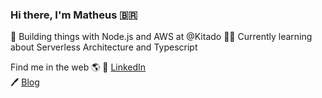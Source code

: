 ### Hi there, I'm Matheus 🇧🇷

🔨 Building things with Node.js and AWS at @Kitado
👨‍💻 Currently learning about Serverless Architecture and Typescript

Find me in the web 🌎
💼  [LinkedIn](https://www.linkedin.com/in/matheus-almeida1337/) <br>
🖊️ [Blog](https://dev.to/codingwithmath)

<!--
**codingwithmath/codingwithmath** is a ✨ _special_ ✨ repository because its `README.md` (this file) appears on your GitHub profile.

Here are some ideas to get you started:

- 🔭 I’m currently working on ...
- 🌱 I’m currently learning ...
- 👯 I’m looking to collaborate on ...
- 🤔 I’m looking for help with ...
- 💬 Ask me about ...
- 📫 How to reach me: ...
- 😄 Pronouns: ...
- ⚡ Fun fact: ...
-->
